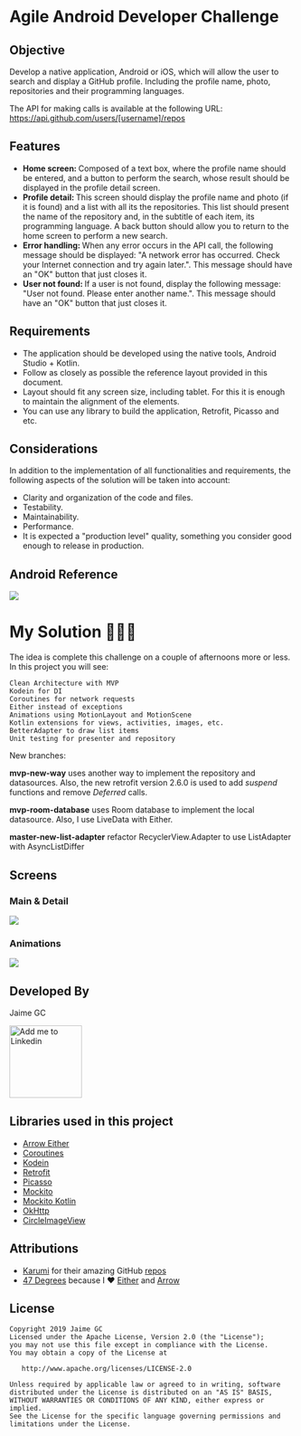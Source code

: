 # Agile Android Developer Challenge

## Objective

Develop a native application, Android or iOS, which will allow the user to search and display a GitHub profile. Including the profile name, photo, repositories and their programming languages.

The API for making calls is available at the following URL: https://api.github.com/users/[username]/repos

## Features

* <b>Home screen: </b>Composed of a text box, where the profile name should be entered, and a button to perform the search, whose result should be displayed in the profile detail screen.
* <b>Profile detail: </b>This screen should display the profile name and photo (if it is found) and a list with all its the repositories. This list should present the name of the repository and, in the subtitle of each item, its programming language. A back button should allow you to return to the home screen to perform a new search.
* <b>Error handling: </b>When any error occurs in the API call, the following message should be displayed: "A network error has occurred. Check your Internet connection and try again later.". This message should have an "OK" button that just closes it.
* <b>User not found: </b>If a user is not found, display the following message: "User not found. Please enter another name.". This message should have an "OK" button that just closes it.

## Requirements

* The application should be developed using the native tools, Android Studio + Kotlin.
* Follow as closely as possible the reference layout provided in this document.
* Layout should fit any screen size, including tablet. For this it is enough to maintain the alignment of the elements.
* You can use any library to build the application, Retrofit, Picasso and etc.

## Considerations

In addition to the implementation of all functionalities and requirements, the following aspects of the solution will be taken into account:

* Clarity and organization of the code and files.
* Testability.
* Maintainability.
* Performance.
* It is expected a "production level" quality, something you consider good enough to release in production.

## Android Reference

<p align="left">
  <img src="./art/image1.jpg">
</p>

# My Solution 👨🏽‍💻

The idea is complete this challenge on a couple of afternoons more or less. In this project you will see:

    Clean Architecture with MVP
    Kodein for DI
    Coroutines for network requests
    Either instead of exceptions
    Animations using MotionLayout and MotionScene
    Kotlin extensions for views, activities, images, etc.
    BetterAdapter to draw list items
    Unit testing for presenter and repository

New branches:

<b>mvp-new-way</b> uses another way to implement the repository and datasources. Also, the new retrofit version 2.6.0 is used to add <i>suspend</i> functions and remove <i>Deferred</i> calls.

<b>mvp-room-database</b> uses Room database to implement the local datasource. Also, I use LiveData with Either.

<b>master-new-list-adapter</b> refactor RecyclerView.Adapter to use ListAdapter with AsyncListDiffer

## Screens

### Main & Detail

<p align="left">
  <img src="./art/image2.jpg">
</p>

### Animations

<p align="left">
  <img src="./art/sample.gif">
</p>

## Developed By

Jaime GC

<a href="https://es.linkedin.com/in/jaimeguerrerocubero">
  <img alt="Add me to Linkedin" src="./art/linkedin.png" height="128"/>
</a>

## Libraries used in this project

* [Arrow Either][1]
* [Coroutines][2]
* [Kodein][3]
* [Retrofit][4]
* [Picasso][5]
* [Mockito][6]
* [Mockito Kotlin][7]
* [OkHttp][8]
* [CircleImageView][9]

## Attributions

* [Karumi][10] for their amazing GitHub [repos][11]
* [47 Degrees][12] because I ❤️ [Either][1] and [Arrow][13]

License
-------

    Copyright 2019 Jaime GC
    Licensed under the Apache License, Version 2.0 (the "License");
    you may not use this file except in compliance with the License.
    You may obtain a copy of the License at

       http://www.apache.org/licenses/LICENSE-2.0

    Unless required by applicable law or agreed to in writing, software
    distributed under the License is distributed on an "AS IS" BASIS,
    WITHOUT WARRANTIES OR CONDITIONS OF ANY KIND, either express or implied.
    See the License for the specific language governing permissions and
    limitations under the License.    
    
[1]: https://arrow-kt.io/docs/arrow/core/either/
[2]: https://github.com/Kotlin/kotlinx.coroutines
[3]: https://github.com/Kodein-Framework/Kodein-DI
[4]: https://github.com/square/retrofit
[5]: https://github.com/square/picasso
[6]: https://github.com/mockito/mockito
[7]: https://github.com/nhaarman/mockito-kotlin
[8]: https://square.github.io/okhttp/
[9]: https://github.com/hdodenhof/CircleImageView
[10]: https://www.karumi.com/
[11]: https://github.com/Karumi
[12]: https://www.47deg.com/
[13]: https://github.com/arrow-kt/arrow
